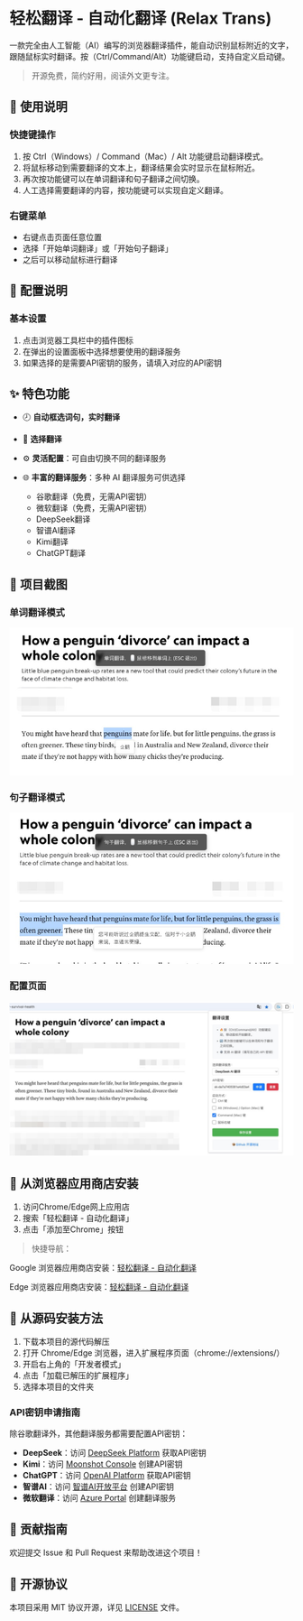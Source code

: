 # 轻松翻译 - 自动化翻译 (Relax Trans)

一款完全由人工智能（AI）编写的浏览器翻译插件，能自动识别鼠标附近的文字，跟随鼠标实时翻译。按（Ctrl/Command/Alt）功能键启动，支持自定义启动键。

> 开源免费，简约好用，阅读外文更专注。

## 📖 使用说明

### 快捷键操作

1. 按 Ctrl（Windows）/ Command（Mac）/ Alt 功能键启动翻译模式。
2. 将鼠标移动到需要翻译的文本上，翻译结果会实时显示在鼠标附近。
3. 再次按功能键可以在单词翻译和句子翻译之间切换。
4. 人工选择需要翻译的内容，按功能键可以实现自定义翻译。

### 右键菜单

- 右键点击页面任意位置
- 选择「开始单词翻译」或「开始句子翻译」
- 之后可以移动鼠标进行翻译

## 🔧 配置说明

### 基本设置

1. 点击浏览器工具栏中的插件图标
2. 在弹出的设置面板中选择想要使用的翻译服务
3. 如果选择的是需要API密钥的服务，请填入对应的API密钥

## ✨ 特色功能

- 🕗 **自动框选词句，实时翻译**
- 🚀 **选择翻译**
- ⚙️ **灵活配置**：可自由切换不同的翻译服务
- 🌐 **丰富的翻译服务**：多种 AI 翻译服务可供选择

  - 谷歌翻译（免费，无需API密钥）
  - 微软翻译（免费，无需API密钥）
  - DeepSeek翻译
  - 智谱AI翻译
  - Kimi翻译
  - ChatGPT翻译

## 📸 项目截图

### 单词翻译模式
![单词翻译模式](icons/demo_pic/单词翻译.jpg)

### 句子翻译模式
![句子翻译模式](icons/demo_pic/句子翻译.jpg)

### 配置页面
![配置页面](icons/demo_pic/配置页面.jpg)


## 🚀 从浏览器应用商店安装

1. 访问Chrome/Edge网上应用店
2. 搜索「轻松翻译 - 自动化翻译」
3. 点击「添加至Chrome」按钮

> 快捷导航：

Google 浏览器应用商店安装：[轻松翻译 - 自动化翻译](https://chromewebstore.google.com/detail/relax-translator/acmocohkjfakneioiidbpgfjmehpmfcm)

Edge 浏览器应用商店安装：[轻松翻译 - 自动化翻译](https://microsoftedge.microsoft.com/addons/detail/olmjgggbmcbieaimmcloklanadppmedn)

## 🚀 从源码安装方法

1. 下载本项目的源代码解压
2. 打开 Chrome/Edge 浏览器，进入扩展程序页面（chrome://extensions/）
3. 开启右上角的「开发者模式」
4. 点击「加载已解压的扩展程序」
5. 选择本项目的文件夹

### API密钥申请指南

除谷歌翻译外，其他翻译服务都需要配置API密钥：

- **DeepSeek**：访问 [DeepSeek Platform](https://platform.deepseek.com/account) 获取API密钥
- **Kimi**：访问 [Moonshot Console](https://platform.moonshot.cn/console/api-keys) 创建API密钥
- **ChatGPT**：访问 [OpenAI Platform](https://platform.openai.com/api-keys) 获取API密钥
- **智谱AI**：访问 [智谱AI开放平台](https://open.bigmodel.cn/usercenter/apikeys) 创建API密钥
- **微软翻译**：访问 [Azure Portal](https://portal.azure.com/#create/Microsoft.CognitiveServicesTextTranslation) 创建翻译服务

## 🤝 贡献指南

欢迎提交 Issue 和 Pull Request 来帮助改进这个项目！

## 📄 开源协议

本项目采用 MIT 协议开源，详见 [LICENSE](LICENSE) 文件。
